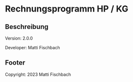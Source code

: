 # Rechnungsprogramm HP /  KG

## Beschreibung

Version: 2.0.0 

Developer: Matti Fischbach

## Footer
Copyright: 2023 Matti Fischbach